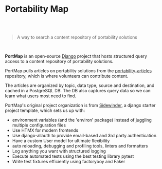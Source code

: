 # Portability Map

<br><br>

> A way to search a content repository of portability solutions

<br>

**PortMap** is an open-source [Django](https://www.djangoproject.com/) project that hosts structured
query access to a content repository of portability solutions.

PortMap pulls articles on portability solutions from the
[portability-articles](https://github.com/dtinit/portability-articles) repository, which is where
volunteers can contribute content.

The articles are organized by topic, data type, source and destination, and cached in a
PostgreSQL DB.  The DB also captures query data so we can learn what users most need to find.

PortMap's original project organization is from [Sidewinder](https://stribny.github.io/sidewinder), a django starter project template,
which sets us up with:

* environment variables (and the 'environ' package) instead of juggling multiple configuration files
* Use HTMX for modern frontends
* Use django-allauth to provide email-based and 3rd party authentication.
* Have a custom User model for ultimate flexibility
* auto reloading, debugging and profiling tools, linters and formatters
* Log anything you want with structured logging
* Execute automated tests using the best testing library pytest
* Write test fixtures efficiently using factoryboy and Faker
